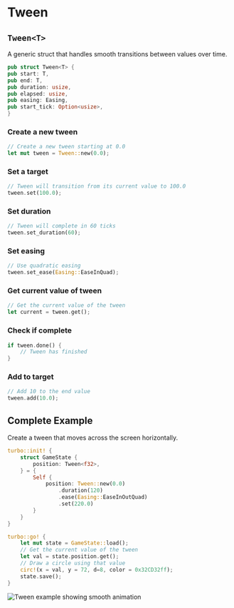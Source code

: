 # Tween

## `Tween<T>`

A generic struct that handles smooth transitions between values over time.

```rust title="turbo::tween"
pub struct Tween<T> {
pub start: T,
pub end: T,
pub duration: usize,
pub elapsed: usize,
pub easing: Easing,
pub start_tick: Option<usize>,
}
```

### Create a new tween

```rust
// Create a new tween starting at 0.0
let mut tween = Tween::new(0.0);
```

### Set a target

```rust
// Tween will transition from its current value to 100.0
tween.set(100.0);
```

### Set duration

```rust
// Tween will complete in 60 ticks
tween.set_duration(60);
```

### Set easing

```rust
// Use quadratic easing
tween.set_ease(Easing::EaseInQuad);
```

### Get current value of tween

```rust
// Get the current value of the tween
let current = tween.get();
```

### Check if complete

```rust
if tween.done() {
    // Tween has finished
}
```

### Add to target

```rust
// Add 10 to the end value
tween.add(10.0);
```

## Complete Example

Create a tween that moves across the screen horizontally.

```rust
turbo::init! {
    struct GameState {
        position: Tween<f32>,
    } = {
        Self {
            position: Tween::new(0.0)
                .duration(120)
                .ease(Easing::EaseInOutQuad)
                .set(220.0)
        }
    }
}

turbo::go! {
    let mut state = GameState::load();
    // Get the current value of the tween
    let val = state.position.get();
    // Draw a circle using that value
    circ!(x = val, y = 72, d=8, color = 0x32CD32ff);
    state.save();
}
```

![Tween example showing smooth animation](/tween-example.gif)
